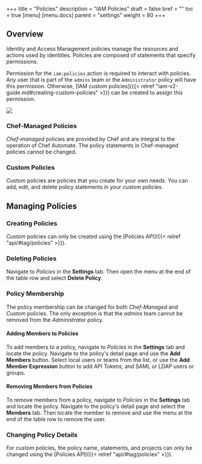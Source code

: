 +++
title = "Policies"
description = "IAM Policies"
draft = false
bref = ""
toc = true
[menu]
  [menu.docs]
    parent = "settings"
    weight = 80
+++

## Overview

Identity and Access Management policies manage the resources and actions used by identities. Policies are composed of statements that specify permissions.

Permission for the `iam:policies` action is required to interact with policies. Any user that is part of the `admins` team or the `Administrator` policy will have this permission. Otherwise, [IAM custom policies]({{< relref "iam-v2-guide.md#creating-custom-policies" >}}) can be created to assign this permission.

![](/images/docs/settings-policies.png)

### Chef-Managed Policies

*Chef-managed* policies are provided by Chef and are integral to the operation of Chef Automate. The policy statements in Chef-managed policies cannot be changed.

### Custom Policies

*Custom* policies are policies that you create for your own needs. You can add, edit, and delete policy statements in your custom policies.

## Managing Policies

### Creating Policies

_Custom_ policies can only be created using the [Policies API]({{< relref "api/#tag/policies" >}}).

### Deleting Policies

Navigate to _Policies_ in the **Settings** tab. Then open the menu at the end of the table row and select **Delete Policy**.

### Policy Membership

The policy membership can be changed for both _Chef-Managed_ and _Custom_ policies. The only exception is that the _admins_ team cannot be removed from the _Administrator_ policy.

#### Adding Members to Policies

To add members to a policy, navigate to _Policies_ in the **Settings** tab and locate the policy. Navigate to the policy's detail page and use the **Add Members** button. Select local users or teams from the list, or use the **Add Member Expression** button to add API Tokens, and SAML or LDAP users or groups.

#### Removing Members from Policies

To remove members from a policy, navigate to _Policies_ in the **Settings** tab and locate the policy. Navigate to the policy's detail page and select the **Members** tab. Then locate the member to remove and use the menu at the end of the table row to remove the user.

### Changing Policy Details

For _custom_ policies, the policy name, statements, and projects can only be changed using the [Policies API]({{< relref "api/#tag/policies" >}}).
